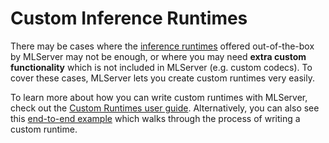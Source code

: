 # Custom Inference Runtimes

There may be cases where the [inference runtimes](./README.md) offered
out-of-the-box by MLServer may not be enough, or where you may need **extra
custom functionality** which is not included in MLServer (e.g. custom codecs).
To cover these cases, MLServer lets you create custom runtimes very easily.

To learn more about how you can write custom runtimes with MLServer, check out
the [Custom Runtimes user guide](../user-guide/custom.md). Alternatively, you can also 
see this [end-to-end example](../examples/custom/README.md) which walks through the 
process of writing a custom runtime.